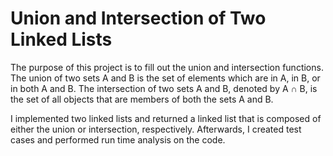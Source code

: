 # Union and Intersection of Two Linked Lists
The purpose of this project is to fill out the union and intersection functions. 
The union of two sets A and B is the set of elements which are in A, in B, or in both A and B. 
The intersection of two sets A and B, denoted by A ∩ B, is the set of all objects that are members of both the sets A and B.

I implemented two linked lists and returned a linked list that is composed of either the union or intersection, respectively. 
Afterwards, I created test cases and performed run time analysis on the code.
